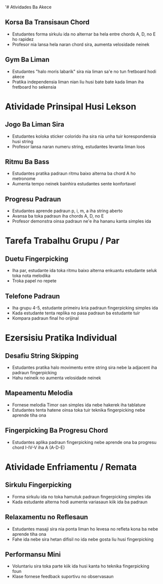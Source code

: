 '# Atividades Ba Akece
## Korsa Ba Transisaun Chord
- Estudantes forma sirkulu ida no alternar ba hela entre chords A, D, no E ho rapidez
- Profesor nia lansa hela naran chord sira, aumenta velosidade neinek
## Gym Ba Liman
- Estudantes "halo moris labarik" sira nia liman sa'e no tun fretboard hodi akece
- Pratika independensia liman nian liu husi bate bate kada liman iha fretboard ho sekensia
# Atividade Prinsipal Husi Lekson
## Jogo Ba Liman Sira
- Estudantes koloka sticker colorido iha sira nia unha tuir korespondensia husi string
- Profesor lansa naran numeru string, estudantes levanta liman loos
## Ritmu Ba Bass
- Estudantes pratika padraun ritmu baixo alterna ba chord A ho metronome
- Aumenta tempo neinek bainhira estudantes sente konfortavel
## Progresu Padraun
- Estudantes aprende padraun p, i, m, a iha string aberto
- Avansa ba toka padraun iha chords A, D, no E
- Profesor demonstra oinsa padraun ne'e iha hananu kanta simples ida
# Tarefa Trabalhu Grupu / Par
## Duetu Fingerpicking
- Iha par, estudante ida toka ritmu baixo alterna enkuantu estudante seluk toka nota melodika
- Troka papel no repete
## Telefone Padraun
- Iha grupu 4-5, estudante primeiru kria padraun fingerpicking simples ida
- Kada estudante tenta replika no pasa padraun ba estudante tuir
- Kompara padraun final ho orijinal
# Ezersisiu Pratika Individual
## Desafiu String Skipping
- Estudantes pratika halo movimentu entre string sira nebe la adjacent iha padraun fingerpicking
- Hahu neineik no aumenta velosidade neinek
## Mapeamentu Melodia
- Fornese melodia Timor oan simples ida nebe hakerek iha tablature
- Estudantes tenta hatene oinsa toka tuir teknika fingerpicking nebe aprende tiha ona
## Fingerpicking Ba Progresu Chord
- Estudantes aplika padraun fingerpicking nebe aprende ona ba progresu chord I-IV-V iha A (A-D-E)
# Atividade Enfriamentu / Remata
## Sirkulu Fingerpicking
- Forma sirkulu ida no toka hamutuk padraun fingerpicking simples ida
- Kada estudante alterna hodi aumenta variasaun kiik ida ba padraun
## Relaxamentu no Reflesaun
- Estudantes masaji sira nia ponta liman ho levesa no refleta kona ba nebe aprende tiha ona
- Fahe ida nebe sira hetan difisil no ida nebe gosta liu husi fingerpicking
## Performansu Mini
- Voluntariu sira toka parte kiik ida husi kanta ho teknika fingerpicking foun
- Klase fornese feedback suportivu no observasaun